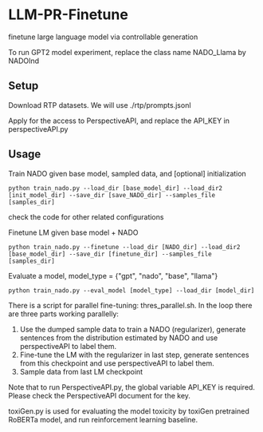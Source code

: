 # LLM-PR-Finetune
finetune large language model via controllable generation

To run GPT2 model experiment, replace the class name NADO_Llama by NADOInd

## Setup

Download RTP datasets. We will use ./rtp/prompts.jsonl

Apply for the access to PerspectiveAPI, and replace the API_KEY in perspectiveAPI.py

## Usage

Train NADO given base model, sampled data, and [optional] initialization
```
python train_nado.py --load_dir [base_model_dir] --load_dir2 [init_model_dir] --save_dir [save_NADO_dir] --samples_file [samples_dir]
```
check the code for other related configurations

Finetune LM given base model + NADO
```
python train_nado.py --finetune --load_dir [NADO_dir] --load_dir2 [base_model_dir] --save_dir [finetune_dir] --samples_file [samples_dir] 
```

Evaluate a model, model_type = {"gpt", "nado", "base", "llama"}
```
python train_nado.py --eval_model [model_type] --load_dir [model_dir]
```

There is a script for parallel fine-tuning: thres_parallel.sh. In the loop there are three parts working parallelly:
1) Use the dumped sample data to train a NADO (regularizer), generate sentences from the distribution estimated by NADO and use perspectiveAPI to label them.
2) Fine-tune the LM with the regularizer in last step, generate sentences from this checkpoint and use perspectiveAPI to label them.
3) Sample data from last LM checkpoint

Note that to run PerspectiveAPI.py, the global variable API_KEY is required. Please check the PerspectiveAPI document for the key.

toxiGen.py is used for evaluating the model toxicity by toxiGen pretrained RoBERTa model, and run reinforcement learning baseline.
